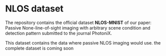 # NLOS dataset
The repository contains the official dataset **NLOS-MNIST** 
of our paper: Passive None-line-of-sight imaging with arbitrary scene condition and detection pattern submitted to the journal PhotoniX.

This dataset contains the data where passive NLOS imaging would use. the complete dataset is coming soon
